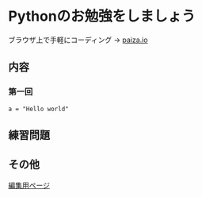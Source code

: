 # Pythonのお勉強をしましょう

ブラウザ上で手軽にコーディング → [paiza.io](https://paiza.io/ja)  

## 内容

### 第一回
```python3
a = "Hello world"
```

## 練習問題 


## その他

 [編集用ページ](https://github.com/Ray-mech/learnPython/edit/master/index.md)
